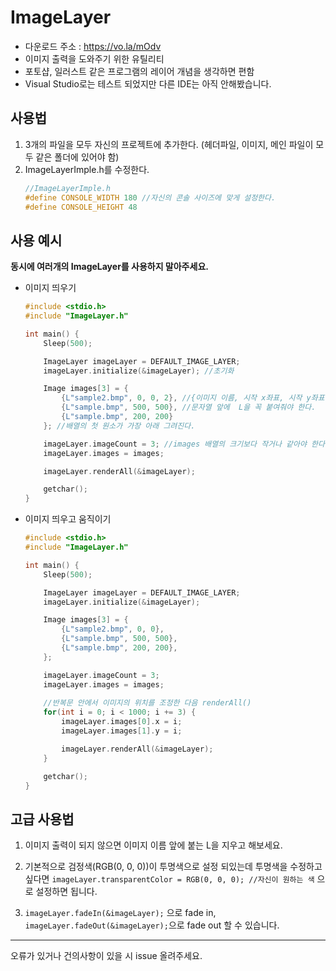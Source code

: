 # ImageLayer
* 다운로드 주소 : https://vo.la/mOdv
* 이미지 출력을 도와주기 위한 유틸리티
* 포토샵, 일러스트 같은 프로그램의 레이어 개념을 생각하면 편함
* Visual Studio로는 테스트 되었지만 다른 IDE는 아직 안해봤습니다.

## 사용법
1. 3개의 파일을 모두 자신의 프로젝트에 추가한다. (헤더파일, 이미지, 메인 파일이 모두 같은 폴더에 있어야 함)
2. ImageLayerImple.h를 수정한다.
	```c 
	//ImageLayerImple.h
	#define CONSOLE_WIDTH 180 //자신의 콘솔 사이즈에 맞게 설정한다.
	#define CONSOLE_HEIGHT 48
	```

## 사용 예시
**동시에 여러개의  ImageLayer를 사용하지 말아주세요.**
* 이미지 띄우기
	```c
	#include <stdio.h>
	#include "ImageLayer.h"

	int main() {
		Sleep(500);

		ImageLayer imageLayer = DEFAULT_IMAGE_LAYER;
		imageLayer.initialize(&imageLayer); //초기화

		Image images[3] = {
			{L"sample2.bmp", 0, 0, 2}, //{이미지 이름, 시작 x좌표, 시작 y좌표, 크기 배율(쓰지 않으면 기본값인 16이 들어감)} 
			{L"sample.bmp", 500, 500}, //문자열 앞에  L을 꼭 붙여줘야 한다.
			{L"sample.bmp", 200, 200}
		}; //배열의 첫 원소가 가장 아래 그려진다.

		imageLayer.imageCount = 3; //images 배열의 크기보다 작거나 같아야 한다.
		imageLayer.images = images;

		imageLayer.renderAll(&imageLayer);

		getchar();
	}
	```

* 이미지 띄우고 움직이기
	```c
    #include <stdio.h>
    #include "ImageLayer.h"

    int main() {
	    Sleep(500);

	    ImageLayer imageLayer = DEFAULT_IMAGE_LAYER;
	    imageLayer.initialize(&imageLayer);

	    Image images[3] = {
		    {L"sample2.bmp", 0, 0},
		    {L"sample.bmp", 500, 500},
		    {L"sample.bmp", 200, 200},
	    };

	    imageLayer.imageCount = 3;
	    imageLayer.images = images;
        
        //반복문 안에서 이미지의 위치를 조정한 다음 renderAll()
	    for(int i = 0; i < 1000; i += 3) {
		    imageLayer.images[0].x = i;
		    imageLayer.images[1].y = i;

		    imageLayer.renderAll(&imageLayer);
	    }

	    getchar();
    }
	```

## 고급 사용법
1. 이미지 출력이 되지 않으면 이미지 이름 앞에 붙는  L을 지우고 해보세요.

2. 기본적으로 검정색(RGB(0, 0, 0))이 투명색으로 설정 되있는데 투명색을 수정하고 싶다면
```imageLayer.transparentColor = RGB(0, 0, 0); //자신이 원하는 색``` 으로 설정하면 됩니다.
3. ```imageLayer.fadeIn(&imageLayer);``` 으로 fade in, <br>
    ```imageLayer.fadeOut(&imageLayer);```으로 fade out 할 수 있습니다.

---
오류가 있거나 건의사항이 있을 시 issue 올려주세요.
